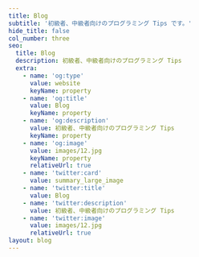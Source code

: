 ```yaml
---
title: Blog
subtitle: '初級者、中級者向けのプログラミング Tips です。'
hide_title: false
col_number: three
seo:
  title: Blog
  description: 初級者、中級者向けのプログラミング Tips
  extra:
    - name: 'og:type'
      value: website
      keyName: property
    - name: 'og:title'
      value: Blog
      keyName: property
    - name: 'og:description'
      value: 初級者、中級者向けのプログラミング Tips
      keyName: property
    - name: 'og:image'
      value: images/12.jpg
      keyName: property
      relativeUrl: true
    - name: 'twitter:card'
      value: summary_large_image
    - name: 'twitter:title'
      value: Blog
    - name: 'twitter:description'
      value: 初級者、中級者向けのプログラミング Tips
    - name: 'twitter:image'
      value: images/12.jpg
      relativeUrl: true
layout: blog
---
```


